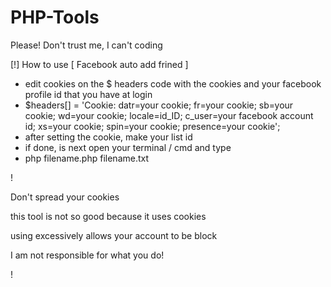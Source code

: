 # PHP-Tools
Please!
Don't trust me, I can't coding

[!] How to use [ Facebook auto add frined ]
- edit cookies on the $ headers code with the cookies and your facebook profile id that you have at login
- $headers[] = 'Cookie: datr=your cookie; 
  fr=your cookie; sb=your cookie; 
  wd=your cookie; locale=id_ID;
  c_user=your facebook account id; 
  xs=your cookie; 
  spin=your cookie; 
  presence=your cookie';
- after setting the cookie, make your list id 
- if done, is next open your terminal / cmd and type
- php filename.php filename.txt


!

Don't spread your cookies

this tool is not so good because it uses cookies

using excessively allows your account to be block

I am not responsible for what you do!

!
